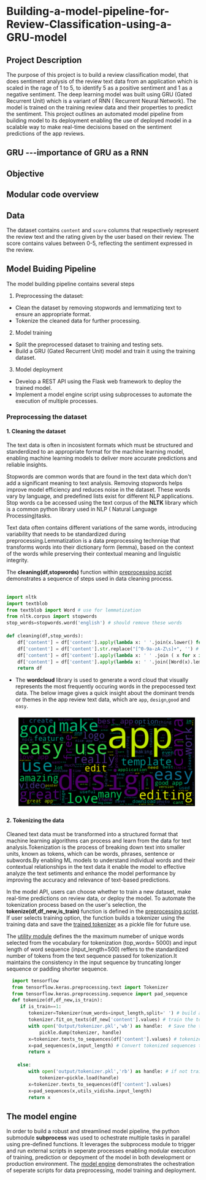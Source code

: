 # Building-a-model-pipeline-for-Review-Classification-using-a-GRU-model

## Project Description
The purpose of this project is to build a review classification model, that does sentiment analysis of the review text data from an application which is scaled in the rage of 1 to 5, to identify 5 as a positive sentiment and 1 as a negative sentiment. The deep learning model was built using GRU (Gated Recurrent Unit) which is a variant of RNN ( Recurrent Neural Network). The model is trained on the training review data and their properties to predict the sentiment. This project outlines an automated model pipeline from building model to its deployment enabling the use of deployed model in a scalable way to make real-time decisions based on the sentiment predictions of the app reviews.

## GRU ---importance of GRU as a RNN 
## Objective 
## Modular code overview 
## Data 
The dataset contains `content` and `score` columns that respectively represent the review text and the rating given by the user based on their review. The score contains values between 0-5, reflecting the sentiment expressed in the review.

## Model Buiding Pipeline 
The model building pipeline contains several steps
1. Preprocessing the dataset:
 - Clean the dataset by removing stopwords and lemmatizing text to ensure an appropriate format.
 - Tokenize the cleaned data for further processing.

2. Model training
 - Split the preprocessed dataset to training and testing sets.
 - Build a GRU (Gated Recurrent Unit) model and train it using the training dataset.

3. Model deployment
- Develop a REST API using the Flask web framework to deploy the trained model.
- Implement a model engine script using subprocesses to automate the execution of multiple processes.
    

### Preprocessing the dataset 
#### 1. Cleaning the dataset 

The text data is often in incosistent formats which must be structured and standerdized to an appropriate format for the machine learning model, enabling machine learning models to deliver more accurate predictions and reliable insights.

Stopwords are common words that are found in the text data which don't add a significant meaning to text analysis. Removing stopwords helps improve model efficiency and reduces noise in the dataset. These words vary by language, and predefined lists exist for different NLP applications. Stop words ca be accessed using the text corpus of the **NLTK** library which is a common python library used in NLP ( Natural Language  Processing)tasks.

Text data often contains different variations of the same words, introducing variability that needs to be standardized during preprocessing.Lemmatization is a data preprocessing technniqe that transforms words into their dictionary form (lemma), based on the context of the words while preserving their contextual meaning and linguistic integrity.

The **cleaning(df,stopwords)** function within [preprocessing script](SRC/ML_pipeline_vidisha/preprocess_vidisha.py) demonstrates a sequence of steps used in data cleaning process. 
```python

import nltk
import textblob
from textblob import Word # use for lemmatization 
from nltk.corpus import stopwords
stop_words=stopwords.word('english') # should remove these words

def cleaning(df,stop_words):
    df['content'] = df['content'].apply(lambda x: ' '.join(x.lower() for x in x.split())) # convert words in the review text to lowercase 
    df['content'] = df['content'].str.replace("[^0-9a-zA-Z\s]+", '') # Use a regex to replace special characters with spaces
    df['content'] = df['content'].apply(lambda x: ' ' .join ( x for x in x.split() if x not in stop_words)) # remove stopwords 
    df['content'] = df['content'].apply(lambda x: ' '.join([Word(x).lemmatize() for x in x.split()])) # lemmatize each word in review text
    return df
```

- The **wordcloud** library is used to  generate a word cloud that visually represents the most frequently occuring words in the prepocessed text data. The below image gives a quick insight about the dominant trends or themes in the app review text data, which are `app`, `design`,`good` and `easy`.

  ![wordcloud](Images/image-gru.png)

#### 2. Tokenizing the data
Cleaned text data must be transformed into a structured format that machine learning algorithms can process and learn from the data for text analysis.Tokenization is the process of breaking down text into smaller units, known as tokens, which can be words, phrases, sentence or subwords.By enabling ML models to understand individual words and their contextual relationships in the text data it enable the model to effective analyze the text setiments and enhance the model performance by improving the accuracy and relevance of text-based predictions.

In the model API, users can choose whether to train a new dataset, make real-time predictions on review data, or deploy the model. To automate the tokenization process based on the user's selection, the **tokenize(df,df_new,is_train)** function is defined in the [preprocessing script](SRC/ML_pipeline_vidisha/preprocess_vidisha.py). If user selects training option, the function builds a tokenizer using the training data and save the [trained tokenizer](Output/tokenizer.pkl) as a pickle file for future use.

The [utility module](SRC/ML_pipeline_vidisha/utils_vidisha.py) defines the the maximum numeber of unique words selected from the vocabulary for tokenization (top_words= 5000) and input length of word sequence (input_length=500) reffers to the standardized number of tokens from the text sequence passed for tokenization.It maintains the consistency in the input sequence by truncating longer sequence or padding shorter sequence.

```python
  import tensorflow
  from tensorflow.keras.preprocessing.text import Tokenizer
  from tensorflow.keras.preprocessing.sequence import pad_sequence
  def tokenize(df,df_new,is_train):
     if is_train==1:
        tokenizer=Tokenizer(num_words=input_length,split=' ') # build a tokenizer 
        tokenizer.fit_on_texts(df_new['content'].values) # train the tokenizer on preprocessed training dataset
        with open('Output/tokenizer.pkl','wb') as handle:  # Save the tarined tokenizer
            pickle.dump(tokenizer, handle)
        x=tokenizer.texts_to_sequences(df['content'].values) # tokenize the text in new data using the trained tokenizer
        x=pad_sequences(x,input_length) # Convert tokenized sequences to a uniform length for ML model
        return x

    else:
        with open('output/tokenizer.pkl','rb') as handle: # if not training load the already trained and saved tokenizer
            tokenizer=pickle.load(handle)
        x=tokenizer.texts_to_sequences(df['content'].values)
        x=pad_sequences(x,utils_vidisha.input_length)
        return x
```









## The model engine 
In order to build a robust and streamlined model pipeline, the python submodule **subprocess** was used to ochestrate multiple tasks in parallel using pre-defined functions. It leverages the subprocess module to trigger and run external scripts in seperate processes enabling modular execution of training, prediction or depoyment of the model in both development or production environment. The [model engine](SRC/engine_vidisha.py) demonstrates the ochestration of seperate scripts for data preprocessing, model training and deployment.
